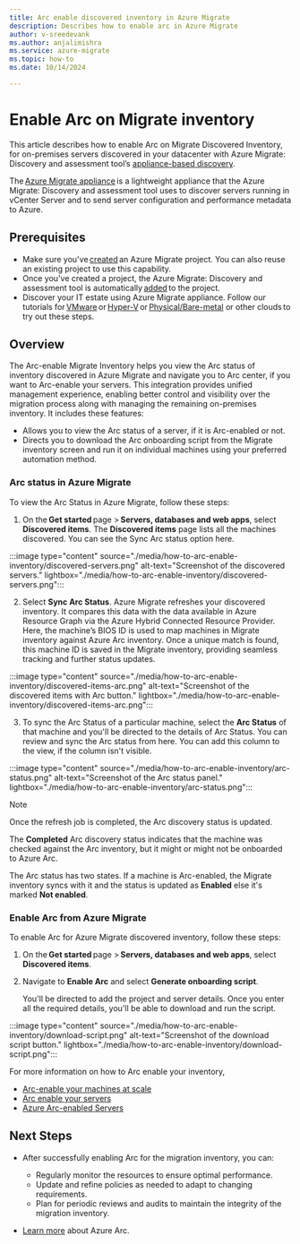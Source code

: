 ```yaml
---
title: Arc enable discovered inventory in Azure Migrate
description: Describes how to enable arc in Azure Migrate
author: v-sreedevank
ms.author: anjalimishra
ms.service: azure-migrate
ms.topic: how-to
ms.date: 10/14/2024

---
```


# Enable Arc on Migrate inventory 


This article describes how to enable Arc on Migrate Discovered Inventory, for on-premises servers discovered in your datacenter with Azure Migrate: Discovery and assessment tool’s [appliance-based discovery](./vmware/how-to-set-up-appliance-vmware.md).  

The [Azure Migrate appliance](migrate-appliance.md) is a lightweight appliance that the Azure Migrate: Discovery and assessment tool uses to discover servers running in vCenter Server and to send server configuration and performance metadata to Azure. 

## Prerequisites 

- Make sure you've [created](create-manage-projects.md) an Azure Migrate project. You can also reuse an existing project to use this capability. 
- Once you've created a project, the Azure Migrate: Discovery and assessment tool is automatically [added](how-to-create-assessment.md) to the project. 
- Discover your IT estate using Azure Migrate appliance. Follow our tutorials for [VMware](./vmware/tutorial-discover-vmware.md) or [Hyper-V](tutorial-discover-hyper-v.md) or [Physical/Bare-metal](tutorial-discover-physical.md) or other clouds to try out these steps. 

## Overview 

The Arc-enable Migrate Inventory helps you view the Arc status of inventory discovered in Azure Migrate and navigate you to Arc center, if you want to Arc-enable your servers. This integration provides unified management experience, enabling better control and visibility over the migration process along with managing the remaining on-premises inventory. It includes these features:  

- Allows you to view the Arc status of a server, if it is Arc-enabled or not. 
- Directs you to download the Arc onboarding script from the Migrate inventory screen and run it on individual machines using your preferred automation method. 

### Arc status in Azure Migrate
 
To view the Arc Status in Azure Migrate, follow these steps: 

1. On the **Get started** page > **Servers, databases and web apps**, select **Discovered items**.
The **Discovered items** page lists all the machines discovered. You can see the Sync Arc status option here. 

:::image type="content" source="./media/how-to-arc-enable-inventory/discovered-servers.png" alt-text="Screenshot of the discovered servers." lightbox="./media/how-to-arc-enable-inventory/discovered-servers.png":::
 
2. Select **Sync Arc Status**. Azure Migrate refreshes your discovered inventory. It compares this data with the data available in Azure Resource Graph via the Azure Hybrid Connected Resource Provider. Here, the machine’s BIOS ID is used to map machines in Migrate inventory against Azure Arc inventory. Once a unique match is found, this machine ID is saved in the Migrate inventory, providing seamless tracking and further status updates. 

:::image type="content" source="./media/how-to-arc-enable-inventory/discovered-items-arc.png" alt-text="Screenshot of the discovered items with Arc button." lightbox="./media/how-to-arc-enable-inventory/discovered-items-arc.png":::

3. To sync the Arc Status of a particular machine, select the **Arc Status** of that machine and you'll be directed to the details of Arc Status. You can review and sync the Arc status from here. You can add this column to the view, if the column isn't visible. 

:::image type="content" source="./media/how-to-arc-enable-inventory/arc-status.png" alt-text="Screenshot of the Arc status panel." lightbox="./media/how-to-arc-enable-inventory/arc-status.png":::

> [!Note] 
> Once the refresh job is completed, the Arc discovery status is updated. 

The **Completed** Arc discovery status indicates that the machine was checked against the Arc inventory, but it might or might not be onboarded to Azure Arc. 

The Arc status has two states. If a machine is Arc-enabled, the Migrate inventory syncs with it and the status is updated as **Enabled** else it's marked **Not enabled**.

### Enable Arc from Azure Migrate

To enable Arc for Azure Migrate discovered inventory, follow these steps:  

1. On the **Get started** page > **Servers, databases and web apps**, select **Discovered items**.

2. Navigate to **Enable Arc** and select **Generate onboarding script**. 

   You'll be directed to add the project and server details. Once you enter all the required details, you'll be able to download and run the script. 

:::image type="content" source="./media/how-to-arc-enable-inventory/download-script.png" alt-text="Screenshot of the download script button." lightbox="./media/how-to-arc-enable-inventory/download-script.png":::
 
For more information on how to Arc enable your inventory,  

- [Arc-enable your machines at scale](/azure/azure-arc/servers/onboard-service-principal) 
- [Arc enable your servers](/azure/azure-arc/servers/learn/quick-enable-hybrid-vm) 
- [Azure Arc-enabled Servers](/azure/azure-arc/servers/learn/quick-enable-hybrid-vm) 

## Next Steps 

- After successfully enabling Arc for the migration inventory, you can: 

   - Regularly monitor the resources to ensure optimal performance. 
   - Update and refine policies as needed to adapt to changing requirements. 
   - Plan for periodic reviews and audits to maintain the integrity of the migration inventory. 
- [Learn more](/azure/azure-arc/overview) about Azure Arc. 